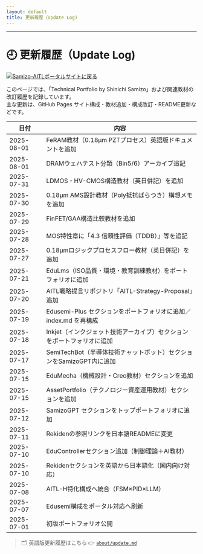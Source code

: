 ```yaml
---
layout: default 
title: 更新履歴（Update Log) 
---
```


---

# 🕘 更新履歴（Update Log)
[![Samizo-AITLポータルサイトに戻る](https://img.shields.io/badge/Samizo--AITL%20ポータルサイトに戻る-brightgreen)](https://samizo-aitl.github.io/) 

このページでは、「Technical Portfolio by Shinichi Samizo」および関連教材の改訂履歴を記録しています。  
主な更新は、GitHub Pages サイト構成・教材追加・構成改訂・README更新などです。

| 日付       | 内容                                                                 |
|------------|----------------------------------------------------------------------|
| 2025-08-01 | FeRAM教材（0.18μm PZTプロセス）英語版ドキュメントを追加               |
| 2025-08-01 | DRAMウェハテスト分類（Bin5/6）アーカイブ追記                          |
| 2025-07-31 | LDMOS・HV-CMOS構造教材（英日併記）を追加                              |
| 2025-07-30 | 0.18μm AMS設計教材（Poly抵抗ばらつき）構想メモを追加                  |
| 2025-07-29 | FinFET/GAA構造比較教材を追加                                          |
| 2025-07-28 | MOS特性章に「4.3 信頼性評価（TDDB）」等を追記                         |
| 2025-07-27 | 0.18μmロジックプロセスフロー教材（英日併記）を追加                   
| 2025-07-21 | EduLms（ISO品質・環境・教育訓練教材）をポートフォリオに追加           |
| 2025-07-20 | AITL戦略提言リポジトリ「AITL-Strategy-Proposal」追加                  |
| 2025-07-19 | Edusemi-Plus セクションをポートフォリオに追加／index.md を再構成     |
| 2025-07-18 | Inkjet（インクジェット技術アーカイブ）セクションをポートフォリオに追加 |
| 2025-07-17 | SemiTechBot（半導体技術チャットボット）セクションをSamizoGPT内に追加 |
| 2025-07-15 | EduMecha（機械設計・Creo教材）セクションを追加                       |
| 2025-07-15 | AssetPortfolio（テクノロジー資産運用教材）セクションを追加           |
| 2025-07-12 | SamizoGPT セクションをトップポートフォリオに追加                     |
| 2025-07-11 | Rekidenの参照リンクを日本語READMEに変更                              |
| 2025-07-10 | EduControllerセクション追加（制御理論＋AI教材）                      |
| 2025-07-10 | Rekidenセクションを英語から日本語化（国内向け対応）                  |
| 2025-07-08 | AITL-H特化構成へ統合（FSM×PID×LLM）                                   |
| 2025-07-07 | Edusemi構成をポータル対応へ刷新                                      |
| 2025-07-01 | 初版ポートフォリオ公開                                                |

> 🗂️ 英語版更新履歴はこちら 👉 [`about/update.md`](./update-en.md)

